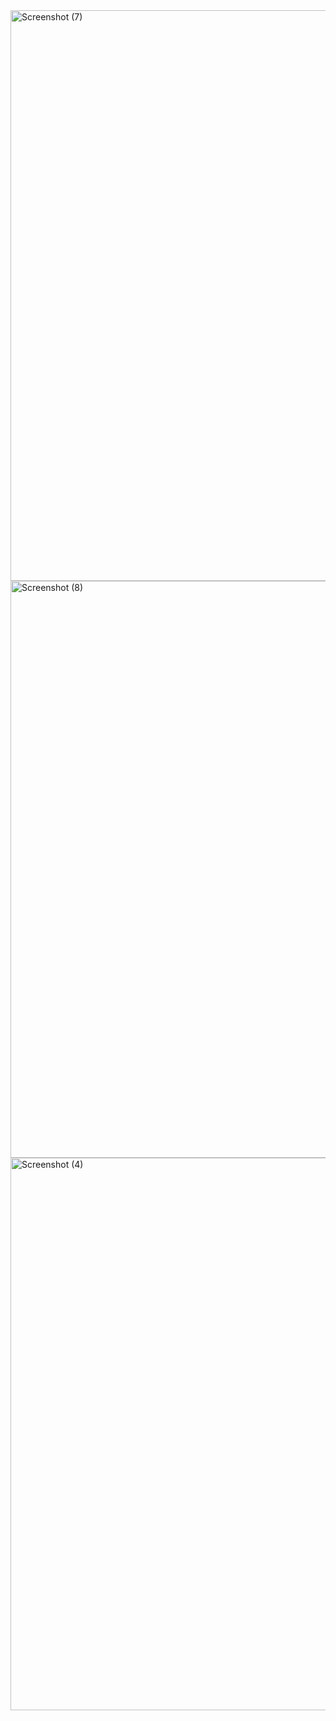 <img width="1907" height="913" alt="Screenshot (7)" src="https://github.com/user-attachments/assets/f3e2803f-527b-41c5-829c-eeebb3f64aa4" />
<img width="1904" height="923" alt="Screenshot (8)" src="https://github.com/user-attachments/assets/51ea0658-e624-467a-818c-199baee04691" />
<img width="1907" height="884" alt="Screenshot (4)" src="https://github.com/user-attachments/assets/4274ed8c-b902-4004-a178-2e6937392964" />
